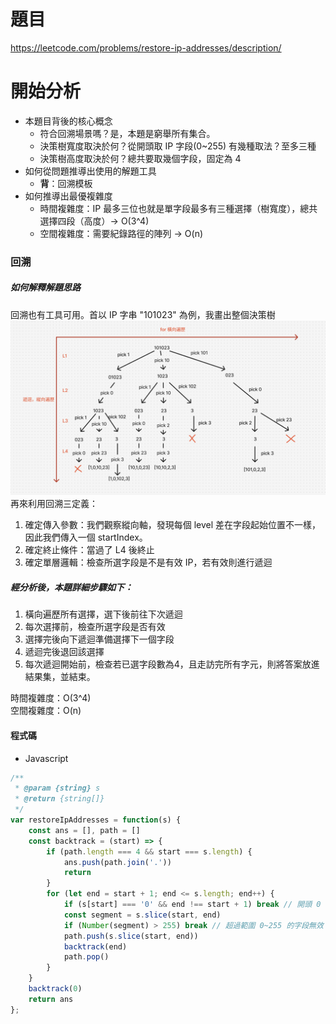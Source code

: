 # 題目
https://leetcode.com/problems/restore-ip-addresses/description/

# 開始分析
- 本題目背後的核心概念
  - 符合回溯場景嗎？是，本題是窮舉所有集合。
  - 決策樹寬度取決於何？從開頭取 IP 字段(0~255) 有幾種取法？至多三種
  - 決策樹高度取決於何？總共要取幾個字段，固定為 4
- 如何從問題推導出使用的解題工具
  - **背**：回溯模板
- 如何推導出最優複雜度
  - 時間複雜度：IP 最多三位也就是單字段最多有三種選擇（樹寬度），總共選擇四段（高度）-> O(3^4)
  - 空間複雜度：需要紀錄路徑的陣列 -> O(n)
### 回溯

##### 如何解釋解題思路
回溯也有工具可用。首以 IP 字串 "101023" 為例，我畫出整個決策樹
![](./93-1.png)
再來利用回溯三定義：
1. 確定傳入參數：我們觀察縱向軸，發現每個 level 差在字段起始位置不一樣，因此我們傳入一個 startIndex。
2. 確定終止條件：當過了 L4 後終止
3. 確定單層邏輯：檢查所選字段是不是有效 IP，若有效則進行遞迴

##### 經分析後，本題詳細步驟如下：
1. 橫向遍歷所有選擇，選下後前往下次遞迴
2. 每次選擇前，檢查所選字段是否有效
3. 選擇完後向下遞迴準備選擇下一個字段
4. 遞迴完後退回該選擇
5. 每次遞迴開始前，檢查若已選字段數為4，且走訪完所有字元，則將答案放進結果集，並結束。

時間複雜度：O(3^4)   
空間複雜度：O(n)

#### 程式碼
- Javascript
```js
/**
 * @param {string} s
 * @return {string[]}
 */
var restoreIpAddresses = function(s) {
    const ans = [], path = []
    const backtrack = (start) => {
        if (path.length === 4 && start === s.length) {
            ans.push(path.join('.'))
            return
        }
        for (let end = start + 1; end <= s.length; end++) {
            if (s[start] === '0' && end !== start + 1) break // 開頭 0 的字段例如 "01" 無效
            const segment = s.slice(start, end)
            if (Number(segment) > 255) break // 超過範圍 0~255 的字段無效
            path.push(s.slice(start, end))
            backtrack(end)
            path.pop()
        }
    }
    backtrack(0)
    return ans
};
```
